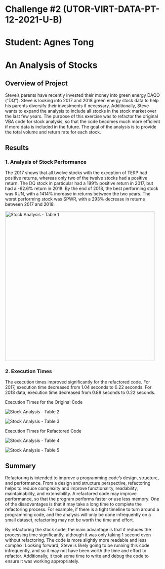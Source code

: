 # Challenge #2 (UTOR-VIRT-DATA-PT-12-2021-U-B)
# Student: Agnes Tong

# An Analysis of Stocks 

## Overview of Project 

Steve’s parents have recently invested their money into green energy DAQO (“DQ”). Steve is looking into 2017 and 2018 green energy stock data to help his parents diversify their investments if necessary. Additionally, Steve wants to expand the analysis to include all stocks in the stock market over the last few years. 
The purpose of this exercise was to refactor the original VBA code for stock analysis, so that the code becomes much more efficient if more data is included in the future. The goal of the analysis is to provide the total volume and return rate for each stock. 

## Results

### 1. Analysis of Stock Performance 

The 2017 shows that all twelve stocks with the exception of TERP had positive returns, whereas only two of the twelve stocks had a positive return. The DQ stock in particular had a 199% positive return in 2017, but had a -62.6% return in 2018. By the end of 2018, the best performing stock was RUN, with a 1414% increase in returns between the two years. The worst performing stock was SPWR, with a 293% decrease in returns between 2017 and 2018. 

<img width="483" alt="Stock Analysis - Table 1" src="https://user-images.githubusercontent.com/96399622/149599767-4ace0bad-1052-4875-9221-04daa4489d40.PNG">

### 2. Execution Times

The execution times improved significantly for the refactored code. For 2017, execution time decreased from 1.04 seconds to 0.22 seconds. For 2018 data, execution time decreased from 0.88 seconds to 0.22 seconds. 

Execution Times for the Original Code

![Stock Analysis - Table 2](https://user-images.githubusercontent.com/96399622/149599776-f3e9db64-877c-4695-b3b7-3f5381225143.png)

![Stock Analysis - Table 3](https://user-images.githubusercontent.com/96399622/149599781-485ce556-e902-4150-b4f7-a361e06b1fe1.png)


Execution Times for Refactored Code 

![Stock Analysis - Table 4](https://user-images.githubusercontent.com/96399622/149599790-0fe7aeb7-1730-4e17-968f-061e9814540b.png)

![Stock Analysis - Table 5](https://user-images.githubusercontent.com/96399622/149599797-0d14148a-0535-4b00-adbe-493ca677e18d.png)


## Summary

Refactoring is intended to improve a programming code’s design, structure, and performance. From a design and structure perspective, refactoring helps to reduce complexity and improve functionality, readability, maintainability, and extensibility. A refactored code may improve performance, so that the program performs faster or use less memory. One of the disadvantages is that it may take a long time to complete the refactoring process. For example, if there is a tight timeline to turn around a programming code, and the analysis will only be done infrequently on a small dataset, refactoring may not be worth the time and effort. 

By refactoring the stock code, the main advantage is that it reduces the processing time significantly, although it was only taking 1 second even without refactoring. The code is more slightly more readable and less complex. Looking forward, Steve is likely going to be running this code infrequently, and so it may not have been worth the time and effort to refactor. Additionally, it took some time to write and debug the code to ensure it was working appropriately.  
